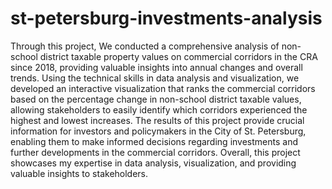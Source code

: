 # st-petersburg-investments-analysis
Through this project, We conducted a comprehensive analysis of non-school district taxable property values on commercial corridors in the CRA since 2018, providing valuable insights into annual changes and overall trends. Using the technical skills in data analysis and visualization, we developed an interactive visualization that ranks the commercial corridors based on the percentage change in non-school district taxable values, allowing stakeholders to easily identify which corridors experienced the highest and lowest increases. The results of this project provide crucial information for investors and policymakers in the City of St. Petersburg, enabling them to make informed decisions regarding investments and further developments in the commercial corridors. Overall, this project showcases my expertise in data analysis, visualization, and providing valuable insights to stakeholders.
